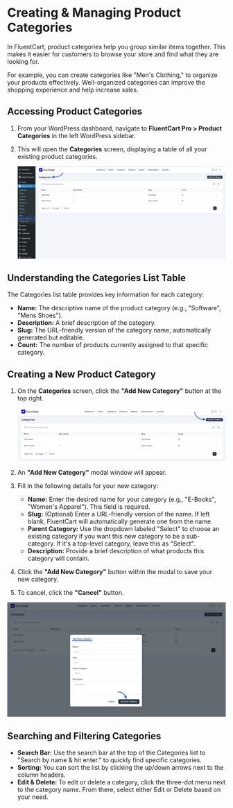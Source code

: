 # Creating & Managing Product Categories

In FluentCart, product categories help you group similar items together. This makes it easier for customers to browse your store and find what they are looking for.

For example, you can create categories like "Men's Clothing," to organize your products effectively. Well-organized categories can improve the shopping experience and help increase sales.

## Accessing Product Categories

1.  From your WordPress dashboard, navigate to **FluentCart Pro > Product Categories** in the left WordPress sidebar.
2.  This will open the **Categories** screen, displaying a table of all your existing product categories.

    ![Screenshot of Product Categories List Page](/guide/public/images/product-types-creation/Creating-Managing-Product-Categories/Product-Category-1.png)

## Understanding the Categories List Table

The Categories list table provides key information for each category:

* **Name:** The descriptive name of the product category (e.g., "Software", "Mens Shoes").
* **Description:** A brief description of the category.
* **Slug:** The URL-friendly version of the category name, automatically generated but editable.
* **Count:** The number of products currently assigned to that specific category.

## Creating a New Product Category

1.  On the **Categories** screen, click the **"Add New Category"** button at the top right.

    ![Screenshot of Add New Category Button](/guide/public/images/product-types-creation/Creating-Managing-Product-Categories/Product-Category-2.png) 

2.  An **"Add New Category"** modal window will appear.

   

3.  Fill in the following details for your new category:
    * **Name:** Enter the desired name for your category (e.g., "E-Books", "Women's Apparel"). This field is required.
    * **Slug:** (Optional) Enter a URL-friendly version of the name. If left blank, FluentCart will automatically generate one from the name.
    * **Parent Category:** Use the dropdown labeled "Select" to choose an existing category if you want this new category to be a sub-category. If it's a top-level category, leave this as "Select".
    * **Description:** Provide a brief description of what products this category will contain.

4.  Click the **"Add New Category"** button within the modal to save your new category.
5.  To cancel, click the **"Cancel"** button.

 ![Screenshot of Add New Category Modal](/guide/public/images/product-types-creation/Creating-Managing-Product-Categories/Product-Category-3.png)

## Searching and Filtering Categories

* **Search Bar:** Use the search bar at the top of the Categories list to "Search by name & hit enter." to quickly find specific categories.
* **Sorting:** You can sort the list by clicking the up/down arrows next to the column headers. 
* **Edit & Delete:** To edit or delete a category, click the three-dot menu next to the category name. From there, select either Edit or Delete based on your need. 
